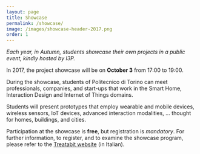 ```yaml
---
layout: page
title: Showcase
permalink: /showcase/
image: /images/showcase-header-2017.png
order: 1
---
```


_Each year, in Autumn, students showcase their own projects in a public event, kindly hosted by I3P._

In 2017, the project showcase will be on **October 3** from 17:00 to 19:00.

During the showcase, students of Politecnico di Torino can meet professionals, companies, and start-ups that work in the Smart Home, Interaction Design and Internet of Things domains.

Students will present prototypes that employ wearable and mobile devices, wireless sensors, IoT devices, advanced interaction modalities, ... thought for homes, buildings, and cities.

Participation at the showcase is **free**, but registration is _mandatory_. For further information, to register, and to examine the showcase program, please refer to the [Treatabit website](http://www.treatabit.com/article/ambient-intelligence-students-showcase-sustainability-edition) (in Italian).
